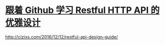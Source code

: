 # [跟着 Github 学习 Restful HTTP API 的优雅设计](https://www.iocoder.cn/Fight/Learn-Restful-HTTP-API-design-from-Github/)

http://cizixs.com/2016/12/12/restful-api-design-guide/